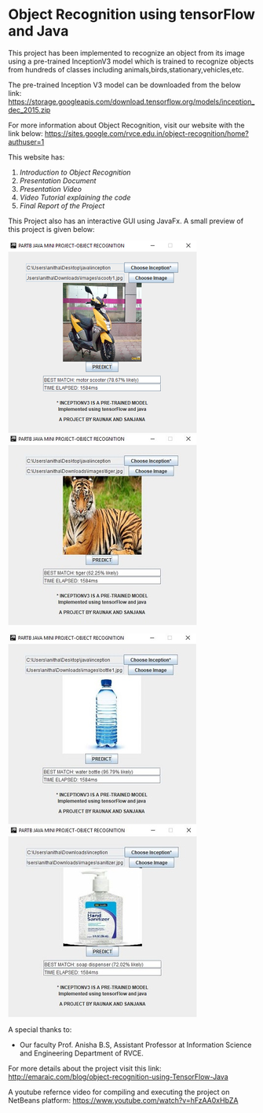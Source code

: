 # Object Recognition using tensorFlow and Java

This project has been implemented to recognize an object from its image using a pre-trained InceptionV3 model which 
is trained to recognize objects from hundreds of classes including animals,birds,stationary,vehicles,etc.

The pre-trained Inception V3 model can be downloaded from the below link: https://storage.googleapis.com/download.tensorflow.org/models/inception_dec_2015.zip

For more information about Object Recognition, visit our website with the link below:
https://sites.google.com/rvce.edu.in/object-recognition/home?authuser=1

This website has:

1. *Introduction to Object Recognition*
2. *Presentation Document*
3. *Presentation Video*
4. *Video Tutorial explaining the code*
5. *Final Report of the Project*

This Project also has an interactive GUI using JavaFx. A small preview of this project is given below:

![Alt text](p1.PNG?raw=true "Title")     ![Alt text](p2.JPG?raw=true "Title")
 
![Alt text](p3.JPG?raw=true "Title")     ![Alt text](p4.JPG?raw=true "Title")

A special thanks to:
- Our faculty Prof. Anisha B.S, Assistant Professor at Information Science and Engineering Department of RVCE.

For more details about the project visit this link:
http://emaraic.com/blog/object-recognition-using-TensorFlow-Java

A youtube refernce video for compiling and executing the project on NetBeans platform:
https://www.youtube.com/watch?v=hFzAA0xHbZA


